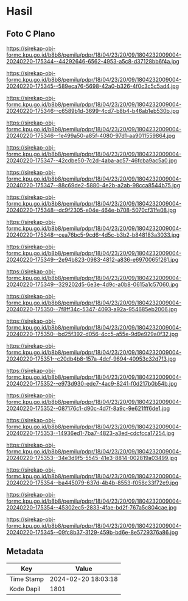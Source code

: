 # Hasil

## Foto C Plano

https://sirekap-obj-formc.kpu.go.id/b8b8/pemilu/pdpr/18/04/23/20/09/1804232009004-20240220-175344--44292646-6562-4953-a5c8-d37128bb6f4a.jpg

https://sirekap-obj-formc.kpu.go.id/b8b8/pemilu/pdpr/18/04/23/20/09/1804232009004-20240220-175345--589eca76-5698-42a0-b326-4f0c3c5c5ad4.jpg

https://sirekap-obj-formc.kpu.go.id/b8b8/pemilu/pdpr/18/04/23/20/09/1804232009004-20240220-175346--c6589b1d-3699-4cd7-b8b4-b46ab1eb530b.jpg

https://sirekap-obj-formc.kpu.go.id/b8b8/pemilu/pdpr/18/04/23/20/09/1804232009004-20240220-175346--1e499a50-a85f-4080-97d1-aa9011559864.jpg

https://sirekap-obj-formc.kpu.go.id/b8b8/pemilu/pdpr/18/04/23/20/09/1804232009004-20240220-175347--42cdbe50-7c2d-4aba-ac57-46fcba9ac5a0.jpg

https://sirekap-obj-formc.kpu.go.id/b8b8/pemilu/pdpr/18/04/23/20/09/1804232009004-20240220-175347--88c69de2-5880-4e2b-a2ab-98cca8544b75.jpg

https://sirekap-obj-formc.kpu.go.id/b8b8/pemilu/pdpr/18/04/23/20/09/1804232009004-20240220-175348--dc9f2305-e04e-464e-b708-5070cf31fe08.jpg

https://sirekap-obj-formc.kpu.go.id/b8b8/pemilu/pdpr/18/04/23/20/09/1804232009004-20240220-175348--cea76bc5-9cd6-4d5c-b3b2-b848183a3033.jpg

https://sirekap-obj-formc.kpu.go.id/b8b8/pemilu/pdpr/18/04/23/20/09/1804232009004-20240220-175349--2e94b823-0983-4812-a836-e6970065f261.jpg

https://sirekap-obj-formc.kpu.go.id/b8b8/pemilu/pdpr/18/04/23/20/09/1804232009004-20240220-175349--329202d5-6e3e-4d9c-a0b8-0615a1c57060.jpg

https://sirekap-obj-formc.kpu.go.id/b8b8/pemilu/pdpr/18/04/23/20/09/1804232009004-20240220-175350--7f8ff34c-5347-4093-a92a-954685eb2006.jpg

https://sirekap-obj-formc.kpu.go.id/b8b8/pemilu/pdpr/18/04/23/20/09/1804232009004-20240220-175350--bd25f392-d056-4cc5-a55e-9d9e929a0f32.jpg

https://sirekap-obj-formc.kpu.go.id/b8b8/pemilu/pdpr/18/04/23/20/09/1804232009004-20240220-175351--c20db4b8-157a-4dcf-9694-40953c32d7f3.jpg

https://sirekap-obj-formc.kpu.go.id/b8b8/pemilu/pdpr/18/04/23/20/09/1804232009004-20240220-175352--e973d930-ede7-4ac9-8241-f0d217b0b54b.jpg

https://sirekap-obj-formc.kpu.go.id/b8b8/pemilu/pdpr/18/04/23/20/09/1804232009004-20240220-175352--087176c1-d90c-4d7f-8a9c-9e621fff6de1.jpg

https://sirekap-obj-formc.kpu.go.id/b8b8/pemilu/pdpr/18/04/23/20/09/1804232009004-20240220-175353--14936ed1-7ba7-4823-a3ed-cdcfcca17254.jpg

https://sirekap-obj-formc.kpu.go.id/b8b8/pemilu/pdpr/18/04/23/20/09/1804232009004-20240220-175353--34e3d9f5-5545-41e3-8814-002819a03499.jpg

https://sirekap-obj-formc.kpu.go.id/b8b8/pemilu/pdpr/18/04/23/20/09/1804232009004-20240220-175354--ba445079-637d-4b4b-8553-f058c33f72e9.jpg

https://sirekap-obj-formc.kpu.go.id/b8b8/pemilu/pdpr/18/04/23/20/09/1804232009004-20240220-175354--45302ec5-2833-4fae-bd2f-767a5c804cae.jpg

https://sirekap-obj-formc.kpu.go.id/b8b8/pemilu/pdpr/18/04/23/20/09/1804232009004-20240220-175345--09fc8b37-3129-459b-bd6e-8e5729376a86.jpg


## Metadata

| Key        | Value               |
| ---------- | ------------------- |
| Time Stamp | 2024-02-20 18:03:18 |
| Kode Dapil | 1801                |



